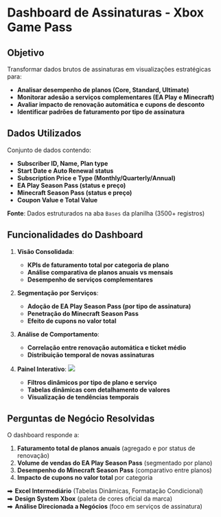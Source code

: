 # Dashboard de Assinaturas - Xbox Game Pass

## Objetivo
Transformar dados brutos de assinaturas em visualizações estratégicas para:
- **Analisar desempenho de planos (Core, Standard, Ultimate)**
- **Monitorar adesão a serviços complementares (EA Play e Minecraft)**
- **Avaliar impacto de renovação automática e cupons de desconto**
- **Identificar padrões de faturamento por tipo de assinatura**

## Dados Utilizados
Conjunto de dados contendo:
- **Subscriber ID, Name, Plan type**
- **Start Date e Auto Renewal status**
- **Subscription Price e Type (Monthly/Quarterly/Annual)**
- **EA Play Season Pass (status e preço)**
- **Minecraft Season Pass (status e preço)**
- **Coupon Value e Total Value**

**Fonte**: Dados estruturados na aba `Bases` da planilha (3500+ registros)

## Funcionalidades do Dashboard
1. **Visão Consolidada**:
   - **KPIs de faturamento total por categoria de plano**
   - **Análise comparativa de planos anuais vs mensais**
   - **Desempenho de serviços complementares**

2. **Segmentação por Serviços**:
   - **Adoção de EA Play Season Pass (por tipo de assinatura)**
   - **Penetração do Minecraft Season Pass**
   - **Efeito de cupons no valor total**

3. **Análise de Comportamento**:
   - **Correlação entre renovação automática e ticket médio**
   - **Distribuição temporal de novas assinaturas**

4. **Painel Interativo**:
    ![](image/opa.pngopa.png)

   - **Filtros dinâmicos por tipo de plano e serviço**
   - **Tabelas dinâmicas com detalhamento de valores**
   - **Visualização de tendências temporais**

## Perguntas de Negócio Resolvidas
O dashboard responde a:
1. **Faturamento total de planos anuais** (agregado e por status de renovação)
2. **Volume de vendas do EA Play Season Pass** (segmentado por plano)
3. **Desempenho do Minecraft Season Pass** (comparativo entre planos)
4. **Impacto de cupons no valor total** por categoria

⮕ **Excel Intermediário** (Tabelas Dinâmicas, Formatação Condicional)  
⮕ **Design System Xbox** (paleta de cores oficial da marca)  
⮕ **Análise Direcionada a Negócios** (foco em serviços de assinatura)